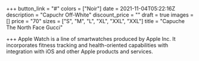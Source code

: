 +++
button_link = "#"
colors = ["Noir"]
date = 2021-11-04T05:22:16Z
description = "Capuchr Off-White"
discount_price = ""
draft = true
images = []
price = "70"
sizes = ["S", "M", "L", "XL", "XXL", "XXL"]
title = "Capuche The North Face Gucci"

+++
Apple Watch is a line of smartwatches produced by Apple Inc. It incorporates fitness tracking and health-oriented capabilities with integration with iOS and other Apple products and services.